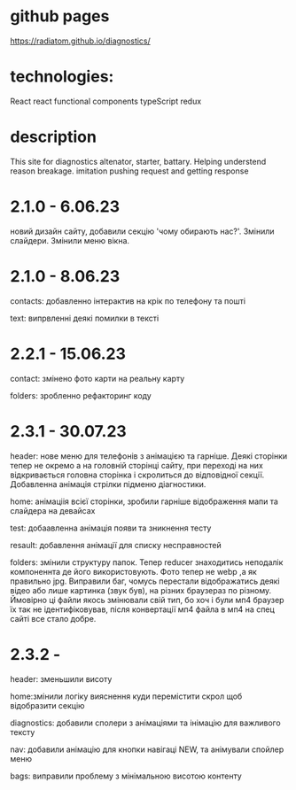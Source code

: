 # github pages
https://radiatom.github.io/diagnostics/

# technologies:

React
react functional components
typeScript
redux


# description
This site for diagnostics altenator, starter, battary. Helping understend reason breakage.
imitation pushing request and getting  response

# 2.1.0 - 6.06.23
новий дизайн сайту, добавили секцію 'чому обирають нас?'. Змінили слайдери. Змінили меню вікна.

# 2.1.0 - 8.06.23
contacts: добавленно інтерактив на крік по телефону та пошті

text: випрвленні деякі помилки в тексті

# 2.2.1 - 15.06.23
contact: змінено фото карти на реальну карту

folders: зробленно рефакторинг коду

# 2.3.1 - 30.07.23
header: нове меню для телефонів з анімацією та гарніше. Деякі сторінки тепер не окремо а на головній сторінці сайту, при переході на них відкривається головна сторінка і скролиться до відповідної секції. Добавленна анімація стрілки підменю діагностики.

home: анімаціія всієї сторінки, зробили гарніше відображення мапи та слайдера на девайсах

test: добаавленна анімація появи та зникнення тесту

resault: добавлення анімації для списку несправностей

folders: змінили структуру папок. Тепер reducer знаходитись неподалік компоненнта де його використовують. Фото тепер не webp ,а як правильно jpg. Виправили баг, чомусь перестали відображатись деякі відео або лише картинка (звук був), на різних браузераз по різному. Ймовірно ці файли якось змінювали свій тип, бо хоч і були мп4 браузер їх так не ідентифіковував, після конвертації мп4 файла в мп4 на спец сайті все стало добре.

# 2.3.2 - 
header: зменьшили висоту

home:змінили логіку вияснення куди перемістити скрол щоб відобразити секцію

diagnostics: добавили сполери з анімаціями та інімацію для важливого тексту

nav: добавили анімацію для кнопки навігаці NEW, та анімували спойлер меню

bags: виправили проблему з мінімальною висотою контенту
